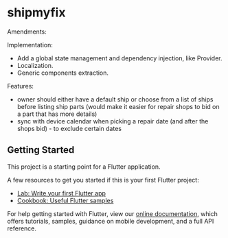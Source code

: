 # shipmyfix
Amendments:

Implementation:
- Add a global state management and dependency injection, like Provider.
- Localization.
- Generic components extraction.

Features: 
- owner should either have a default ship or choose from a list of ships before listing ship parts (would make it easier for repair shops to bid on a part that has more details)
- sync with device calendar when picking a repair date (and after the shops bid) - to exclude certain dates

## Getting Started

This project is a starting point for a Flutter application.

A few resources to get you started if this is your first Flutter project:

- [Lab: Write your first Flutter app](https://flutter.dev/docs/get-started/codelab)
- [Cookbook: Useful Flutter samples](https://flutter.dev/docs/cookbook)

For help getting started with Flutter, view our
[online documentation](https://flutter.dev/docs), which offers tutorials,
samples, guidance on mobile development, and a full API reference.
